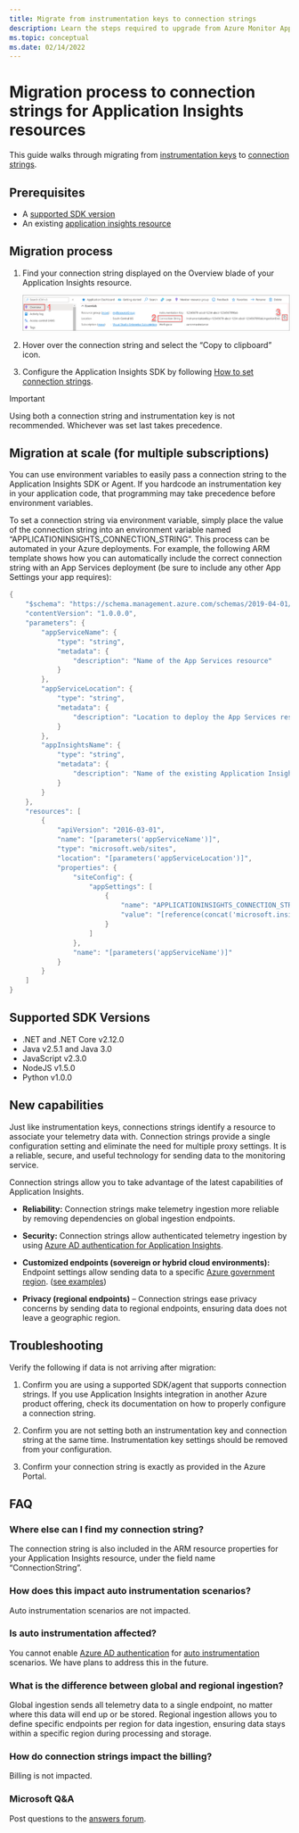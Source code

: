 ```yaml
---
title: Migrate from instrumentation keys to connection strings
description: Learn the steps required to upgrade from Azure Monitor Application Insights instrumentation keys to connection strings
ms.topic: conceptual
ms.date: 02/14/2022
---
```


# Migration process to connection strings for Application Insights resources

This guide walks through migrating from [instrumentation keys](separate-resources.md#about-resources-and-instrumentation-keys) to [connection strings](sdk-connection-string.md#overview).

## Prerequisites

- A [supported SDK version](#supported-sdk-versions)
- An existing [application insights resource](create-workspace-resource.md)

## Migration process

1.  Find your connection string displayed on the Overview blade of your Application Insights resource.

    <img src="./media/\migrate-from-instrumentation-keys-to-connection-strings\migrate-from-instrumentation-keys-to-connection-strings.png" alt="Screenshot displaying Application Insights overview and connection string" />

2.  Hover over the connection string and select the “Copy to clipboard” icon.

3.  Configure the Application Insights SDK by following [How to set connection strings](sdk-connection-string.md#how-to-set-a-connection-string).

> [!IMPORTANT]
> Using both a connection string and instrumentation key is not recommended. Whichever was set last takes precedence.

## Migration at scale (for multiple subscriptions)

You can use environment variables to easily pass a connection string to the Application Insights SDK or Agent. If you hardcode an instrumentation key in your application code, that programming may take precedence before environment variables.

To set a connection string via environment variable, simply place the value of the connection string into an environment variable named “APPLICATIONINSIGHTS_CONNECTION_STRING”. This process can be automated in your Azure deployments. For example, the following ARM template shows how you can automatically include the  correct connection string with an App Services deployment (be sure to include any other App Settings your app requires):

```csharp
{
    "$schema": "https://schema.management.azure.com/schemas/2019-04-01/deploymentTemplate.json#",
    "contentVersion": "1.0.0.0",
    "parameters": {
        "appServiceName": {
            "type": "string",
            "metadata": {
                "description": "Name of the App Services resource"
            }
        },
        "appServiceLocation": {
            "type": "string",
            "metadata": {
                "description": "Location to deploy the App Services resource"
            }
        },
        "appInsightsName": {
            "type": "string",
            "metadata": {
                "description": "Name of the existing Application Insights resource to use with this App Service. Expected to be in the same Resource Group."
            }
        }
    },
    "resources": [
        {
            "apiVersion": "2016-03-01",
            "name": "[parameters('appServiceName')]",
            "type": "microsoft.web/sites",
            "location": "[parameters('appServiceLocation')]",
            "properties": {
                "siteConfig": {
                    "appSettings": [
                        {
                            "name": "APPLICATIONINSIGHTS_CONNECTION_STRING",
                            "value": "[reference(concat('microsoft.insights/components/', parameters('appInsightsName')), '2015-05-01').ConnectionString]"
                        }
                    ]
                },
                "name": "[parameters('appServiceName')]"
            }
        }
    ]
}

```
## Supported SDK Versions

- .NET and .NET Core v2.12.0
- Java v2.5.1 and Java 3.0
- JavaScript v2.3.0
- NodeJS v1.5.0
- Python v1.0.0

## New capabilities

Just like instrumentation keys, connections strings identify a resource to associate your telemetry data with. Connection strings provide a single configuration setting and eliminate the need for multiple proxy settings. It is a reliable, secure, and useful technology for sending data to the monitoring service.

Connection strings allow you to take advantage of the latest capabilities of Application Insights.

- **Reliability:** Connection strings make telemetry ingestion more reliable by removing dependencies on global ingestion endpoints.

- **Security:** Connection strings allow authenticated telemetry ingestion by using [Azure AD authentication for Application Insights](azure-ad-authentication.md).

- **Customized endpoints (sovereign or hybrid cloud environments):** Endpoint settings allow sending data to a specific [Azure government region](custom-endpoints#regions-that-require-endpoint-modification). ([see examples](sdk-connection-string.md#how-to-set-a-connection-string))

- **Privacy (regional endpoints)** – Connection strings ease privacy concerns by sending data to regional endpoints, ensuring data does not leave a geographic region.

## Troubleshooting

Verify the following if data is not arriving after migration:

1. Confirm you are using a supported SDK/agent that supports connection strings. If you use Application Insights integration in another Azure product offering, check its documentation on how to properly configure a connection string.

2. Confirm you are not setting both an instrumentation key and connection string at the same time. Instrumentation key settings should be removed from your configuration.

3. Confirm your connection string is exactly as provided in the Azure Portal.

## FAQ

### Where else can I find my connection string?
The connection string is also included in the ARM resource properties for your Application Insights resource, under the field name “ConnectionString”.
### How does this impact auto instrumentation scenarios?

Auto instrumentation scenarios are not impacted.

### Is auto instrumentation affected?

You cannot enable [Azure AD authentication](azure-ad-authentication.md) for [auto instrumentation](codeless-overview.md) scenarios. We have plans to address this in the future.

### What is the difference between global and regional ingestion?

Global ingestion sends all telemetry data to a single endpoint, no matter where this data will end up or be stored. Regional ingestion allows you to define specific endpoints per region for data ingestion, ensuring data stays within a specific region during processing and storage.

### How do connection strings impact the billing?

Billing is not impacted.

### Microsoft Q&A

Post questions to the [answers forum](https://docs.microsoft.com/answers/topics/24223/azure-monitor.html).